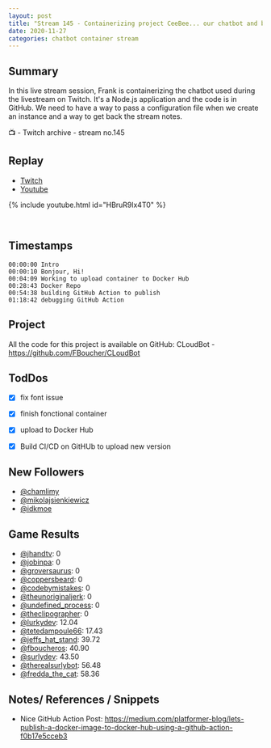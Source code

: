 ```yaml
---
layout: post
title: "Stream 145 - Containerizing project CeeBee... our chatbot and building a CI/CD for it"
date: 2020-11-27
categories: chatbot container stream
---
```


## Summary

In this live stream session, Frank is containerizing the chatbot used during the livestream on Twitch. It's a Node.js application and the code is in GitHub. We need to have a way to pass a configuration file when we create an instance and a way to get back the stream notes.

📺 - Twitch archive - stream no.145

## Replay

- [Twitch](https://www.twitch.tv/fboucheros)
- [Youtube](https://youtu.be/HBruR9lx4T0)

{% include youtube.html id="HBruR9lx4T0" %}

<br/><!--more-->

## Timestamps

    00:00:00 Intro
    00:00:10 Bonjour, Hi!
    00:04:09 Working to upload container to Docker Hub
    00:28:43 Docker Repo
    00:54:38 building GitHub Action to publish
    01:18:42 debugging GitHub Action

## Project

All the code for this project is available on GitHub: CLoudBot - https://github.com/FBoucher/CLoudBot

## TodDos

- [X] fix font issue
- [X] finish fonctional container
- [X] upload to Docker Hub
- [X] Build CI/CD on GitHUb to upload new version


## New Followers

- [@chamlimy](https://www.twitch.tv/chamlimy)
- [@mikolajsienkiewicz](https://www.twitch.tv/mikolajsienkiewicz)
- [@idkmoe](https://www.twitch.tv/idkmoe)

## Game Results

- [@jhandtv](https://www.twitch.tv/jhandtv): 0
- [@jobinpa](https://www.twitch.tv/jobinpa): 0
- [@groversaurus](https://www.twitch.tv/groversaurus): 0
- [@coppersbeard](https://www.twitch.tv/coppersbeard): 0
- [@codebymistakes](https://www.twitch.tv/codebymistakes): 0
- [@theunoriginaljerk](https://www.twitch.tv/theunoriginaljerk): 0
- [@undefined_process](https://www.twitch.tv/undefined_process): 0
- [@theclipographer](https://www.twitch.tv/theclipographer): 0
- [@lurkydev](https://www.twitch.tv/lurkydev): 12.04
- [@tetedampoule66](https://www.twitch.tv/tetedampoule66): 17.43
- [@jeffs_hat_stand](https://www.twitch.tv/jeffs_hat_stand): 39.72
- [@fboucheros](https://www.twitch.tv/fboucheros): 40.90
- [@surlydev](https://www.twitch.tv/surlydev): 43.50
- [@therealsurlybot](https://www.twitch.tv/therealsurlybot): 56.48
- [@fredda_the_cat](https://www.twitch.tv/fredda_the_cat): 58.36

## Notes/ References / Snippets

- Nice GitHub Action Post: https://medium.com/platformer-blog/lets-publish-a-docker-image-to-docker-hub-using-a-github-action-f0b17e5cceb3
